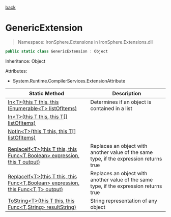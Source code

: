 ﻿[back](/IronSphere.Extensions/types)

# GenericExtension

> Namespace: IronSphere.Extensions in  IronSphere.Extensions.dll



```csharp
public static class GenericExtension : Object
```
Inheritance: Object



Attributes:
        
* System.Runtime.CompilerServices.ExtensionAttribute




| Static Method | Description |
| --- | --- |
| [In&lt;T&gt;(this T this, this IEnumerable&lt;T&gt; listOfItems)](GenericExtension_In-T-(T,IEnumerable-T-)) | Determines if an object is contained in a list |
| [In&lt;T&gt;(this T this, this T[] listOfItems)](GenericExtension_In-T-(T,T[])) |  |
| [NotIn&lt;T&gt;(this T this, this T[] listOfItems)](GenericExtension_NotIn-T-(T,T[])) |  |
| [ReplaceIf&lt;T&gt;(this T this, this Func&lt;T,Boolean&gt; expression, this T output)](GenericExtension_ReplaceIf-T-(T,Func-T,Boolean-,T)) | Replaces an object with another value of the same type, if the expression returns true |
| [ReplaceIf&lt;T&gt;(this T this, this Func&lt;T,Boolean&gt; expression, this Func&lt;T,T&gt; output)](GenericExtension_ReplaceIf-T-(T,Func-T,Boolean-,Func-T,T-)) | Replaces an object with another value of the same type, if the expression returns true |
| [ToString&lt;T&gt;(this T this, this Func&lt;T,String&gt; resultString)](GenericExtension_ToString-T-(T,Func-T,String-)) | String representation of any object |
